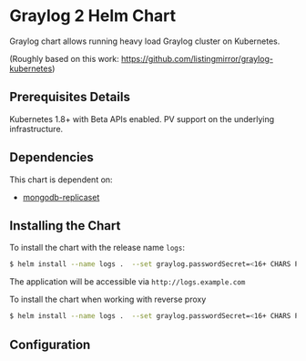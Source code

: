# Graylog 2 Helm Chart


Graylog chart allows running heavy load Graylog cluster on Kubernetes.

(Roughly based on this work: https://github.com/listingmirror/graylog-kubernetes)

## Prerequisites Details
Kubernetes 1.8+ with Beta APIs enabled.
PV support on the underlying infrastructure.

## Dependencies

This chart is dependent on:
* [mongodb-replicaset](https://github.com/kubernetes/charts/tree/master/stable/mongodb-replicaset)

## Installing the Chart

To install the chart with the release name `logs`:

```bash
$ helm install --name logs .  --set graylog.passwordSecret=<16+ CHARS PASSWORD> --set ingress.domain=example.com --namespace=monitoring
```

The application will be accessible via `http://logs.example.com`



To install the chart when working with reverse proxy

```bash
$ helm install --name logs .  --set graylog.passwordSecret=<16+ CHARS PASSWORD> --set ingress.domain=example.com --namespace=monitoring --set ingress.proxyDomain=<EXTERNAL DOMAIN>
```

## Configuration

